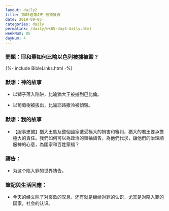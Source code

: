 ```yaml
---
layout: daily2
title: 第85週第4天 被擄被毀
date: 2019-09-05
categories: daily
permalink: /daily/wk85-day4-daily.html
weekNum: 85
dayNum: 4
---
```


### 問題：耶和華如何比喻以色列被擄被毀？

{%- include BibleLinks.html -%}

### 默想：神的故事
+ 以獅子落入陷阱，比喻猶大王被擄到巴比倫。

+ 以葡萄樹被拔出，比喻耶路撒冷被傾毀。


### 默想：我的故事
+ 【服事忠誠】猶大王族及整個國家遭受極大的禍害和審判，猶大的君王要承擔極大的責任。我們如何可以為政治的領袖禱告，為他們代求，讓他們的治理順服神的心意，為國家和百姓蒙福？


### 禱告：

+ 为这个陷入罪的世界祷告。

### 筆記與生活回應：

+ 今天的经文除了对哀歌的叹息，还有就是继续对罪的认识，尤其是对陷入罪的国家，社会的认识。

